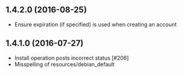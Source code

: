 ## 1.4.2.0 (2016-08-25)
- Ensure expiration (if specified) is used when creating an account

## 1.4.1.0 (2016-07-27)
- Install operation posts incorrect status [#206]
- Misspelling of resources/debian_default
